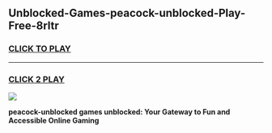 
## Unblocked-Games-peacock-unblocked-Play-Free-8rltr
<h3>
<a href="https://premium76.site?title=peacock-unblocked&ref=23A">CLICK TO PLAY</a></h3>
<hr>

<h3>
<a href="https://premium76.site?title=peacock-unblocked&ref=23A">CLICK 2 PLAY</a>
  
</h3>

<a href="https://premium76.site?title=peacock-unblocked&ref=23A"><img src="https://clearcache.store/games.png"></a>


**peacock-unblocked games unblocked: Your Gateway to Fun and Accessible Online Gaming**
